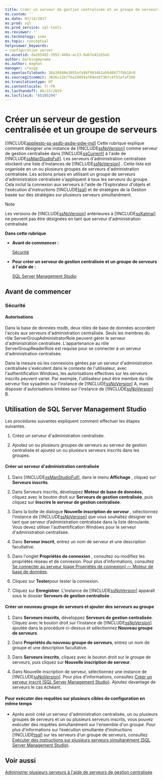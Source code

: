```yaml
---
title: Créer un serveur de gestion centralisée et un groupe de serveurs | Microsoft Docs
ms.custom: ''
ms.date: 03/14/2017
ms.prod: sql
ms.prod_service: sql-tools
ms.reviewer: ''
ms.technology: ssms
ms.topic: conceptual
helpviewer_keywords:
- configuration server
ms.assetid: da265482-3953-440a-ac23-0ab7e42a55eb
author: markingmyname
ms.author: maghan
manager: craigg
ms.openlocfilehash: 38a26849e3055afa98f9934b1a5640b77fbb18c0
ms.sourcegitcommit: 3026c22b7fba19059a769ea5f367c4f51efaf286
ms.translationtype: HT
ms.contentlocale: fr-FR
ms.lasthandoff: 06/15/2019
ms.locfileid: "65105294"
---
```

# <a name="create-a-central-management-server-and-server-group"></a>Créer un serveur de gestion centralisée et un groupe de serveurs
[!INCLUDE[appliesto-ss-asdb-asdw-pdw-md](../../includes/appliesto-ss-asdb-asdw-pdw-md.md)]
  Cette rubrique explique comment désigner une instance de [!INCLUDE[ssNoVersion](../../includes/ssnoversion-md.md)] comme serveur de gestion centralisée dans [!INCLUDE[ssCurrent](../../includes/sscurrent-md.md)] à l'aide de [!INCLUDE[ssManStudioFull](../../includes/ssmanstudiofull-md.md)]. Les serveurs d'administration centralisée stockent une liste d'instances de [!INCLUDE[ssNoVersion](../../includes/ssnoversion-md.md)] . Cette liste est organisée en un ou plusieurs groupes de serveurs d'administration centralisée. Les actions prises en utilisant un groupe de serveurs d'administration centralisée s'appliquent à tous les serveurs du groupe. Cela inclut la connexion aux serveurs à l'aide de l'Explorateur d'objets et l'exécution d'instructions [!INCLUDE[tsql](../../includes/tsql-md.md)] et de stratégies de la Gestion basée sur des stratégies sur plusieurs serveurs simultanément.  
  
> [!NOTE]  
>  Les versions de [!INCLUDE[ssNoVersion](../../includes/ssnoversion-md.md)] antérieures à [!INCLUDE[ssKatmai](../../includes/sskatmai-md.md)] ne peuvent pas être désignées en tant que serveur d'administration centralisée.  
  
 **Dans cette rubrique**  
  
-   **Avant de commencer :**  
  
     [Sécurité](#Security)  
  
-   **Pour créer un serveur de gestion centralisée et un groupe de serveurs à l'aide de :**  
  
     [SQL Server Management Studio](#SSMSProcedure)  
  
##  <a name="BeforeYouBegin"></a> Avant de commencer  
  
###  <a name="Security"></a> Sécurité  
  
####  <a name="Permissions"></a> Autorisations  
 Dans la base de données msdb, deux rôles de base de données accordent l'accès aux serveurs d'administration centralisée. Seuls les membres du rôle ServerGroupAdministratorRole peuvent gérer le serveur d'administration centralisée. L'appartenance au rôle ServerGroupReaderRole est requise pour se connecter à un serveur d'administration centralisée.  
  
 Dans la mesure où les connexions gérées par un serveur d'administration centralisée s'exécutent dans le contexte de l'utilisateur, avec l'authentification Windows, les autorisations effectives sur les serveurs inscrits peuvent varier. Par exemple, l'utilisateur peut être membre du rôle serveur fixe sysadmin sur l'instance de [!INCLUDE[ssNoVersion](../../includes/ssnoversion-md.md)] A, mais disposer d'autorisations limitées sur l'instance de [!INCLUDE[ssNoVersion](../../includes/ssnoversion-md.md)] B.  
  
##  <a name="SSMSProcedure"></a> Utilisation de SQL Server Management Studio  
 Les procédures suivantes expliquent comment effectuer les étapes suivantes.  
  
1.  Créez un serveur d'administration centralisée.  
  
2.  Ajoutez un ou plusieurs groupes de serveurs au serveur de gestion centralisée et ajoutez un ou plusieurs serveurs inscrits dans les groupes.  
  
#### <a name="create-a-central-management-server"></a>Créer un serveur d'administration centralisée  
  
1.  Dans [!INCLUDE[ssManStudioFull](../../includes/ssmanstudiofull-md.md)], dans le menu **Affichage** , cliquez sur **Serveurs inscrits**.  
  
2.  Dans Serveurs inscrits, développez **Moteur de base de données**, cliquez avec le bouton droit sur **Serveurs de gestion centralisée**, puis cliquez sur **Inscrire le serveur de gestion centralisée**.  
  
3.  Dans la boîte de dialogue **Nouvelle inscription de serveur** , sélectionnez l’instance de [!INCLUDE[ssNoVersion](../../includes/ssnoversion-md.md)] que vous souhaitez désigner en tant que serveur d’administration centralisée dans la liste déroulante. Vous devez utiliser l'authentification Windows pour le serveur d'administration centralisée.  
  
4.  Dans **Serveur inscrit**, entrez un nom de serveur et une description facultative.  
  
5.  Dans l'onglet **Propriétés de connexion** , consultez ou modifiez les propriétés réseau et de connexion. Pour plus d’informations, consultez [Se connecter au serveur &#40;page Propriétés de connexion&#41; — Moteur de base de données](https://msdn.microsoft.com/library/edc1143c-6a47-4b02-92ab-441bdea8ea8a).  
  
6.  Cliquez sur **Tester**pour tester la connexion.  
  
7.  Cliquez sur **Enregistrer**. L'instance de [!INCLUDE[ssNoVersion](../../includes/ssnoversion-md.md)] apparaît sous le dossier **Serveurs de gestion centralisée** .  
  
#### <a name="create-a-new-server-group-and-add-servers-to-the-group"></a>Créer un nouveau groupe de serveurs et ajouter des serveurs au groupe  
  
1.  Dans **Serveurs inscrits**, développez **Serveurs de gestion centralisée**. Cliquez avec le bouton droit sur l’instance de [!INCLUDE[ssNoVersion](../../includes/ssnoversion-md.md)] ajoutée dans la procédure ci-dessus et sélectionnez **Nouveau groupe de serveurs**.  
  
2.  Dans **Propriétés du nouveau groupe de serveurs**, entrez un nom de groupe et une description facultative.  
  
3.  Dans **Serveurs inscrits**, cliquez avec le bouton droit sur le groupe de serveurs, puis cliquez sur **Nouvelle inscription de serveur**.  
  
4.  Dans Nouvelle inscription de serveur, sélectionnez une instance de [!INCLUDE[ssNoVersion](../../includes/ssnoversion-md.md)]. Pour plus d’informations, consultez [Créer un serveur inscrit &#40;SQL Server Management Studio&#41;](../../tools/sql-server-management-studio/create-a-new-registered-server-sql-server-management-studio.md). Ajoutez davantage de serveurs le cas échéant.  
  
#### <a name="to-execute-queries-against-several-configuration-targets-at-the-same-time"></a>Pour exécuter des requêtes sur plusieurs cibles de configuration en même temps  
  
-   Après avoir créé un serveur d'administration centralisée, un ou plusieurs groupes de serveurs et un ou plusieurs serveurs inscrits, vous pouvez exécuter des requêtes simultanément sur l'ensemble d'un groupe. Pour plus d’informations sur l’exécution simultanée d’instructions [!INCLUDE[tsql](../../includes/tsql-md.md)] sur les serveurs d’un groupe de serveurs, consultez [Exécuter des instructions sur plusieurs serveurs simultanément &#40;SQL Server Management Studio&#41;](../../tools/sql-server-management-studio/execute-statements-against-multiple-servers-simultaneously.md).  
  
## <a name="see-also"></a>Voir aussi  
 [Administrer plusieurs serveurs à l'aide de serveurs de gestion centralisée](../../relational-databases/administer-multiple-servers-using-central-management-servers.md)  
  
  
